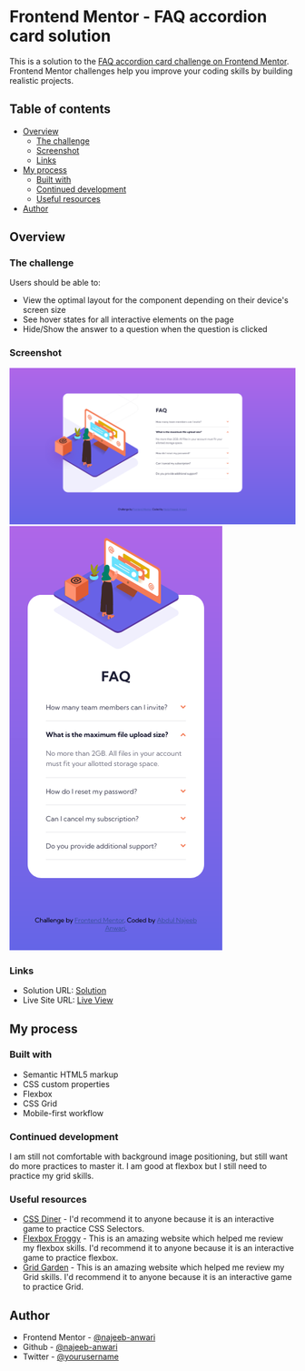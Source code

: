 # Frontend Mentor - FAQ accordion card solution

This is a solution to the [FAQ accordion card challenge on Frontend Mentor](https://www.frontendmentor.io/challenges/faq-accordion-card-XlyjD0Oam). Frontend Mentor challenges help you improve your coding skills by building realistic projects. 

## Table of contents

- [Overview](#overview)
  - [The challenge](#the-challenge)
  - [Screenshot](#screenshot)
  - [Links](#links)
- [My process](#my-process)
  - [Built with](#built-with)
  - [Continued development](#continued-development)
  - [Useful resources](#useful-resources)
- [Author](#author)

## Overview

### The challenge

Users should be able to:

- View the optimal layout for the component depending on their device's screen size
- See hover states for all interactive elements on the page
- Hide/Show the answer to a question when the question is clicked

### Screenshot

![](./screenshots/desktop-design.png)
![](./screenshots/mobile-design.png)

### Links

- Solution URL: [Solution](https://github.com/najeeb-anwari/faq-accordion-card)
- Live Site URL: [Live View](https://your-live-site-url.com)

## My process

### Built with

- Semantic HTML5 markup
- CSS custom properties
- Flexbox
- CSS Grid
- Mobile-first workflow


### Continued development

I am still not comfortable with background image positioning, but still want do more practices to master it. I am good at flexbox but I still need to practice my grid skills.


### Useful resources

- [CSS Diner](https://flukeout.github.io/) - I'd recommend it to anyone because it is an interactive game to practice CSS Selectors.
- [Flexbox Froggy](https://flexboxfroggy.com/) - This is an amazing website which helped me review my flexbox skills. I'd recommend it to anyone because it is an interactive game to practice flexbox.
- [Grid Garden](https://cssgridgarden.com/) - This is an amazing website which helped me review my Grid skills. I'd recommend it to anyone because it is an interactive game to practice Grid.

## Author

- Frontend Mentor - [@najeeb-anwari](https://www.frontendmentor.io/profile/najeeb-anwari)
- Github - [@najeeb-anwari](https://github.com/najeeb-anwari)
- Twitter - [@yourusername](https://www.twitter.com/najeeb_anwari)
